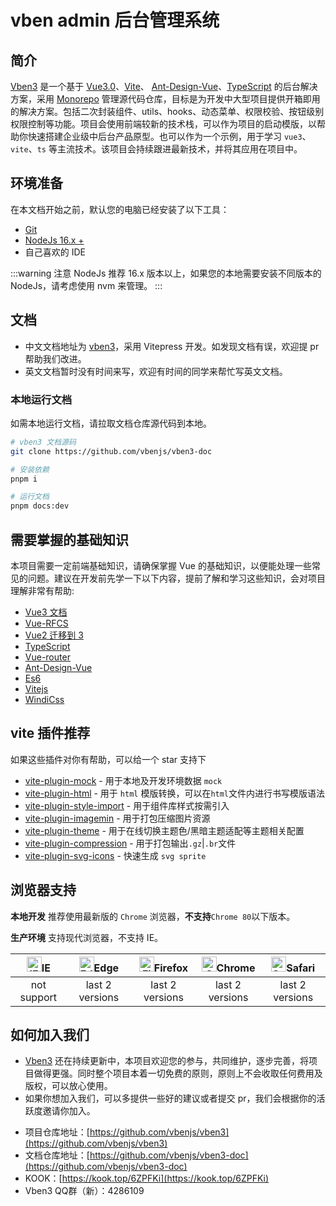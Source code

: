 # vben admin 后台管理系统

## 简介

[Vben3](https://github.com/vbenjs/vben3) 是一个基于 [Vue3.0](https://github.com/vuejs/core)、[Vite](https://github.com/vitejs/vite)、 [Ant-Design-Vue](https://www.antdv.com/components/overview-cn)、[TypeScript](https://www.typescriptlang.org/) 的后台解决方案，采用 [Monorepo](https://monorepo.tools/) 管理源代码仓库，目标是为开发中大型项目提供开箱即用的解决方案。包括二次封装组件、utils、hooks、动态菜单、权限校验、按钮级别权限控制等功能。项目会使用前端较新的技术栈，可以作为项目的启动模版，以帮助你快速搭建企业级中后台产品原型。也可以作为一个示例，用于学习 `vue3`、`vite`、`ts` 等主流技术。该项目会持续跟进最新技术，并将其应用在项目中。

## 环境准备

在本文档开始之前，默认您的电脑已经安装了以下工具：

- [Git](https://git-scm.com)
- [NodeJs 16.x +](https://nodejs.org/en)
- 自己喜欢的 IDE

:::warning 注意
NodeJs 推荐 16.x 版本以上，如果您的本地需要安装不同版本的 NodeJs，请考虑使用 nvm 来管理。
:::

## 文档

- 中文文档地址为 [vben3](https://github.com/vbenjs/vben3-doc)，采用 Vitepress 开发。如发现文档有误，欢迎提 pr 帮助我们改进。
- 英文文档暂时没有时间来写，欢迎有时间的同学来帮忙写英文文档。

### 本地运行文档

如需本地运行文档，请拉取文档仓库源代码到本地。

```bash
# vben3 文档源码
git clone https://github.com/vbenjs/vben3-doc

# 安装依赖
pnpm i

# 运行文档
pnpm docs:dev
```

## 需要掌握的基础知识

本项目需要一定前端基础知识，请确保掌握 Vue 的基础知识，以便能处理一些常见的问题。建议在开发前先学一下以下内容，提前了解和学习这些知识，会对项目理解非常有帮助:

- [Vue3 文档](https://vuejs.org/)
- [Vue-RFCS](https://github.com/vuejs/rfcs)
- [Vue2 迁移到 3](https://v3-migration.vuejs.org/)
- [TypeScript](https://www.typescriptlang.org/)
- [Vue-router](https://router.vuejs.org/)
- [Ant-Design-Vue](https://www.antdv.com/components/overview-cn)
- [Es6](https://es6.ruanyifeng.com/)
- [Vitejs](https://vitejs.dev/)
- [WindiCss](https://windicss.netlify.app/)

## vite 插件推荐

如果这些插件对你有帮助，可以给一个 star 支持下

- [vite-plugin-mock](https://github.com/vbenjs/vite-plugin-mock) - 用于本地及开发环境数据 `mock`
- [vite-plugin-html](https://github.com/vbenjs/vite-plugin-html) - 用于 `html` 模版转换，可以在`html`文件内进行书写模版语法
- [vite-plugin-style-import](https://github.com/vbenjs/vite-plugin-style-import) - 用于组件库样式按需引入
- [vite-plugin-imagemin](https://github.com/vbenjs/vite-plugin-imagemin) - 用于打包压缩图片资源
- [vite-plugin-theme](https://github.com/vbenjs/vite-plugin-theme) - 用于在线切换主题色/黑暗主题适配等主题相关配置
- [vite-plugin-compression](https://github.com/vbenjs/vite-plugin-compression) - 用于打包输出`.gz`|`.br`文件
- [vite-plugin-svg-icons](https://github.com/vbenjs/vite-plugin-svg-icons) - 快速生成 `svg sprite`

## 浏览器支持

**本地开发** 推荐使用最新版的 `Chrome` 浏览器，**不支持**`Chrome 80`以下版本。

**生产环境** 支持现代浏览器，不支持 IE。

| [<img src="https://raw.githubusercontent.com/alrra/browser-logos/master/src/archive/internet-explorer_9-11/internet-explorer_9-11_48x48.png" alt="IE" width="24px" height="24px"  />](http://godban.github.io/browsers-support-badges/)IE | [<img src="https://raw.githubusercontent.com/alrra/browser-logos/master/src/edge/edge_48x48.png" alt=" Edge" width="24px" height="24px" />](http://godban.github.io/browsers-support-badges/)Edge | [<img src="https://raw.githubusercontent.com/alrra/browser-logos/master/src/firefox/firefox_48x48.png" alt="Firefox" width="24px" height="24px" />](http://godban.github.io/browsers-support-badges/)Firefox | [<img src="https://raw.githubusercontent.com/alrra/browser-logos/master/src/chrome/chrome_48x48.png" alt="Chrome" width="24px" height="24px" />](http://godban.github.io/browsers-support-badges/)Chrome | [<img src="https://raw.githubusercontent.com/alrra/browser-logos/master/src/safari/safari_48x48.png" alt="Safari" width="24px" height="24px" />](http://godban.github.io/browsers-support-badges/)Safari |
| :---------------------------------------------------------------------------------------------------------------------------------------------------------------------------------------------------------------------------------------: | :-----------------------------------------------------------------------------------------------------------------------------------------------------------------------------------------------: | :----------------------------------------------------------------------------------------------------------------------------------------------------------------------------------------------------------: | :------------------------------------------------------------------------------------------------------------------------------------------------------------------------------------------------------: | :------------------------------------------------------------------------------------------------------------------------------------------------------------------------------------------------------: |
|                                                                                                                not support                                                                                                                |                                                                                          last 2 versions                                                                                          |                                                                                               last 2 versions                                                                                                |                                                                                             last 2 versions                                                                                              |                                                                                             last 2 versions                                                                                              |

## 如何加入我们

- [Vben3](https://github.com/vbenjs/vben3) 还在持续更新中，本项目欢迎您的参与，共同维护，逐步完善，将项目做得更强。同时整个项目本着一切免费的原则，原则上不会收取任何费用及版权，可以放心使用。
- 如果你想加入我们，可以多提供一些好的建议或者提交 pr，我们会根据你的活跃度邀请你加入。
+ 项目仓库地址：[https://github.com/vbenjs/vben3](https://github.com/vbenjs/vben3)
+ 文档仓库地址：[https://github.com/vbenjs/vben3-doc](https://github.com/vbenjs/vben3-doc)
+ KOOK：[https://kook.top/6ZPFKi](https://kook.top/6ZPFKi)
+ Vben3 QQ群（新）：4286109
